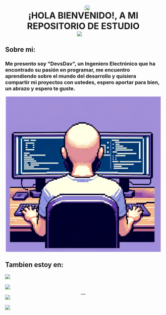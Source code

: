 <!-- Heading -->
<h1 align="center"><img src = "https://media.tenor.com/xubUJsYKtH8AAAAi/dinosaur-cute.gif" style ="transform:scaleX(-1);" width = 40px > ¡HOLA BIENVENIDO!, A MI REPOSITORIO DE ESTUDIO<img src = "https://media.tenor.com/xubUJsYKtH8AAAAi/dinosaur-cute.gif" style ="transform:scaleX(1);" width = 40px ></h1>

<h2>Sobre mi:</h2>

### Me presento soy "**DevsDav**", un Ingeniero Electrónico que ha encontrado su pasión en programar, me encuentro aprendiendo sobre el mundo del desarrollo y quisiera compartir mi proyectos con ustedes, espero aportar para bien, un abrazo y espero te guste.

<img src = "images/pixelart.png" width = 500px ><style>
        /* Centrar la imagen */
        img {
            display: block;
            margin-left: auto;
            margin-right: auto;
        }
    </style>

<h2>Tambien estoy en:</h2>
<p align="center"> 
  <a href="https://www.youtube.com/channel/UCDGPEVysmSob0MqdfhjCBtw"><img src="https://img.shields.io/badge/YouTube-FB0000?style=for-the-badge&logo=youtube&labelColor=FB0000" /></a>&nbsp;&nbsp;&nbsp;&nbsp;
  <a href="https://www.instagram.com/devsdav?igsh=MWtvd3J3NDd5eThmMA=="><img src="https://img.shields.io/badge/Instagram-68BFFF?style=for-the-badge&logo=instagram&logoColor=FFFFFF
" />&nbsp;&nbsp;&nbsp;&nbsp;  
  <a href="https://www.twitch.tv/devsdav"><img src="https://img.shields.io/badge/Twitch-8A2BE2?style=for-the-badge&logo=twitch&logoColor=FFFFFF" /></a>&nbsp;&nbsp;&nbsp;&nbsp;</a>
  <a href="https://www.linkedin.com/in/diegoarenasv/"><img src="https://img.shields.io/badge/linkedin-%230077B5.svg?&style=for-the-badge&logo=linkedin&logoColor=white" /></a>&nbsp;&nbsp;&nbsp;&nbsp;
</p>



<!--
**DAVstudy/DAVstudy** is a ✨ _special_ ✨ repository because its `README.md` (this file) appears on your GitHub profile.

Here are some ideas to get you started:

- 🔭 I’m currently working on ...
- 🌱 I’m currently learning ...
- 👯 I’m looking to collaborate on ...
- 🤔 I’m looking for help with ...
- 💬 Ask me about ...
- 📫 How to reach me: ...
- 😄 Pronouns: ...
- ⚡ Fun fact: ...
-->

